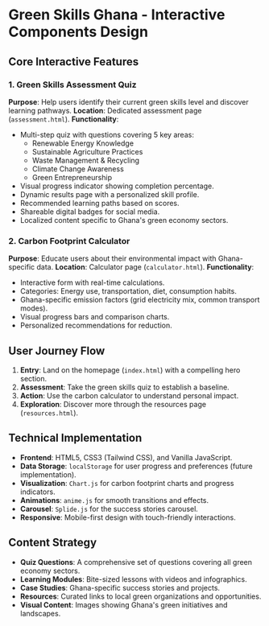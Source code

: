 # Green Skills Ghana - Interactive Components Design

## Core Interactive Features

### 1. Green Skills Assessment Quiz
**Purpose**: Help users identify their current green skills level and discover learning pathways.
**Location**: Dedicated assessment page (`assessment.html`).
**Functionality**:
- Multi-step quiz with questions covering 5 key areas:
  - Renewable Energy Knowledge
  - Sustainable Agriculture Practices  
  - Waste Management & Recycling
  - Climate Change Awareness
  - Green Entrepreneurship
- Visual progress indicator showing completion percentage.
- Dynamic results page with a personalized skill profile.
- Recommended learning paths based on scores.
- Shareable digital badges for social media.
- Localized content specific to Ghana's green economy sectors.

### 2. Carbon Footprint Calculator
**Purpose**: Educate users about their environmental impact with Ghana-specific data.
**Location**: Calculator page (`calculator.html`).
**Functionality**:
- Interactive form with real-time calculations.
- Categories: Energy use, transportation, diet, consumption habits.
- Ghana-specific emission factors (grid electricity mix, common transport modes).
- Visual progress bars and comparison charts.
- Personalized recommendations for reduction.

## User Journey Flow

1. **Entry**: Land on the homepage (`index.html`) with a compelling hero section.
2. **Assessment**: Take the green skills quiz to establish a baseline.
3. **Action**: Use the carbon calculator to understand personal impact.
4. **Exploration**: Discover more through the resources page (`resources.html`).

## Technical Implementation

- **Frontend**: HTML5, CSS3 (Tailwind CSS), and Vanilla JavaScript.
- **Data Storage**: `localStorage` for user progress and preferences (future implementation).
- **Visualization**: `Chart.js` for carbon footprint charts and progress indicators.
- **Animations**: `anime.js` for smooth transitions and effects.
- **Carousel**: `Splide.js` for the success stories carousel.
- **Responsive**: Mobile-first design with touch-friendly interactions.

## Content Strategy

- **Quiz Questions**: A comprehensive set of questions covering all green economy sectors.
- **Learning Modules**: Bite-sized lessons with videos and infographics.
- **Case Studies**: Ghana-specific success stories and projects.
- **Resources**: Curated links to local green organizations and opportunities.
- **Visual Content**: Images showing Ghana's green initiatives and landscapes.